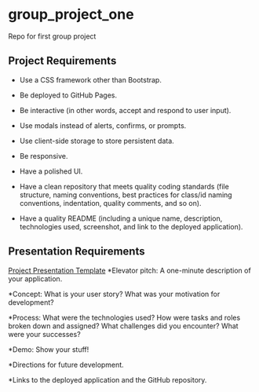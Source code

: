 # group_project_one
Repo for first group project

## Project Requirements
* Use a CSS framework other than Bootstrap.

* Be deployed to GitHub Pages.

* Be interactive (in other words, accept and respond to user input).

* Use modals instead of alerts, confirms, or prompts.

* Use client-side storage to store persistent data.

* Be responsive.

* Have a polished UI.

* Have a clean repository that meets quality coding standards (file structure, naming conventions, best practices for class/id naming conventions, indentation, quality comments, and so on).

* Have a quality README (including a unique name, description, technologies used, screenshot, and link to the deployed application).

## Presentation Requirements
[Project Presentation Template](https://docs.google.com/presentation/d/10QaO9KH8HtUXj__81ve0SZcpO5DbMbqqQr4iPpbwKks/edit#slide=id.p)
*Elevator pitch: A one-minute description of your application.

*Concept: What is your user story? What was your motivation for development?

*Process: What were the technologies used? How were tasks and roles broken down and assigned? What challenges did you encounter? What were your successes?

*Demo: Show your stuff!

*Directions for future development.

*Links to the deployed application and the GitHub repository.